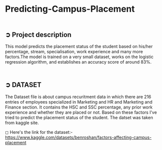 # Predicting-Campus-Placement
## <br>**➲ Project description**
This model predicts the placement status of the student based on his/her percentage, stream, specialisation, work experience and many more factors.The model is trained on a very small dataset, works on the logistic regression algorithm, and establishes an accuracy score of around 83%.

## <br>**➲ DATASET**
The Dataset file is about campus recuritment data in which there are 216 entries of employees specialized in Marketing and HR and Marketing and Finance section. It contains the HSC and SSC percentage, any prior work experience and whether they are placed or not. Based on these factors I've tried to predict the placement status of the student. The datset was taken from kaggle site.

◻ Here's the link for the dataset:-https://www.kaggle.com/datasets/benroshan/factors-affecting-campus-placement
